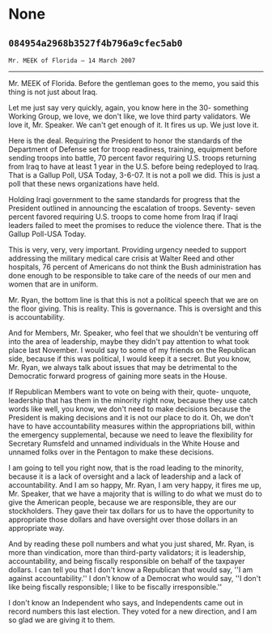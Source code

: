 # None
## `084954a2968b3527f4b796a9cfec5ab0`
`Mr. MEEK of Florida — 14 March 2007`

---


Mr. MEEK of Florida. Before the gentleman goes to the memo, you said 
this thing is not just about Iraq.

Let me just say very quickly, again, you know here in the 30-
something Working Group, we love, we don't like, we love third party 
validators. We love it, Mr. Speaker. We can't get enough of it. It 
fires us up. We just love it.

Here is the deal. Requiring the President to honor the standards of 
the Department of Defense set for troop readiness, training, equipment 
before sending troops into battle, 70 percent favor requiring U.S. 
troops returning from Iraq to have at least 1 year in the U.S. before 
being redeployed to Iraq. That is a Gallup Poll, USA Today, 3-6-07. It 
is not a poll we did. This is just a poll that these news organizations 
have held.

Holding Iraqi government to the same standards for progress that the 
President outlined in announcing the escalation of troops. Seventy-
seven percent favored requiring U.S. troops to come home from Iraq if 
Iraqi leaders failed to meet the promises to reduce the violence there. 
That is the Gallup Poll-USA Today.

This is very, very, very important. Providing urgency needed to 
support addressing the military medical care crisis at Walter Reed and 
other hospitals, 76 percent of Americans do not think the Bush 
administration has done enough to be responsible to take care of the 
needs of our men and women that are in uniform.

Mr. Ryan, the bottom line is that this is not a political speech that 
we are on the floor giving. This is reality. This is governance. This 
is oversight and this is accountability.

And for Members, Mr. Speaker, who feel that we shouldn't be venturing 
off into the area of leadership, maybe they didn't pay attention to 
what took place last November. I would say to some of my friends on the 
Republican side, because if this was political, I would keep it a 
secret. But you know, Mr. Ryan, we always talk about issues that may be 
detrimental to the Democratic forward progress of gaining more seats in 
the House.

If Republican Members want to vote on being with their, quote-
unquote, leadership that has them in the minority right now, because 
they use catch words like well, you know, we don't need to make 
decisions because the President is making decisions and it is not our 
place to do it. Oh, we don't have to have accountability measures 
within the appropriations bill, within the emergency supplemental, 
because we need to leave the flexibility for Secretary Rumsfeld and 
unnamed individuals in the White House and unnamed folks over in the 
Pentagon to make these decisions.

I am going to tell you right now, that is the road leading to the 
minority, because it is a lack of oversight and a lack of leadership 
and a lack of accountability. And I am so happy, Mr. Ryan, I am very 
happy, it fires me up, Mr. Speaker, that we have a majority that is 
willing to do what we must do to give the American people, because we 
are responsible, they are our stockholders. They gave their tax dollars 
for us to have the opportunity to appropriate those dollars and have 
oversight over those dollars in an appropriate way.



And by reading these poll numbers and what you just shared, Mr. Ryan, 
is more than vindication, more than third-party validators; it is 
leadership, accountability, and being fiscally responsible on behalf of 
the taxpayer dollars. I can tell you that I don't know a Republican 
that would say, ''I am against accountability.'' I don't know of a 
Democrat who would say, ''I don't like being fiscally responsible; I 
like to be fiscally irresponsible.''

I don't know an Independent who says, and Independents came out in 
record numbers this last election. They voted for a new direction, and 
I am so glad we are giving it to them.